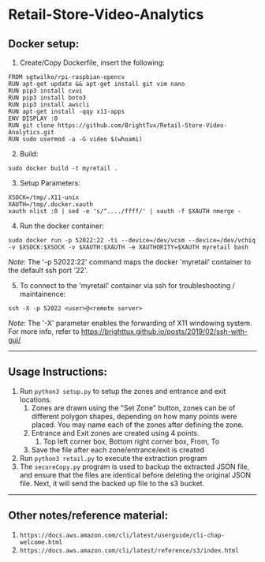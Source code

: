 # Retail-Store-Video-Analytics

## Docker setup:
1. Create/Copy Dockerfile, insert the following:

```
FROM sgtwilko/rpi-raspbian-opencv
RUN apt-get update && apt-get install git vim nano
RUN pip3 install cvui
RUN pip3 install boto3
RUN pip3 install awscli
RUN apt-get install -qqy x11-apps
ENV DISPLAY :0
RUN git clone https://github.com/BrightTux/Retail-Store-Video-Analytics.git
RUN sudo usermod -a -G video $(whoami)
```

2. Build:

```
sudo docker build -t myretail .
```

3. Setup Parameters:
```
XSOCK=/tmp/.X11-unix
XAUTH=/tmp/.docker.xauth
xauth nlist :0 | sed -e 's/^..../ffff/' | xauth -f $XAUTH nmerge -
```

4. Run the docker container:
```
sudo docker run -p 52022:22 -ti --device=/dev/vcsm --device=/dev/vchiq -v $XSOCK:$XSOCK -v $XAUTH:$XAUTH -e XAUTHORITY=$XAUTH myretail bash
```

*Note:*
The '-p 52022:22' command maps the docker 'myretail' container to the default
ssh port '22'.

5. To connect to the 'myretail' container via ssh for troubleshooting / maintainence:
```
ssh -X -p 52022 <user>@<remote server>
```
*Note:*
The '-X' parameter enables the forwarding of X11 windowing system.
For more info, refer to https://brighttux.github.io/posts/2019/02/ssh-with-gui/

-----------

## Usage Instructions:
1. Run `python3 setup.py` to setup the zones and entrance and exit locations.
	1. Zones are drawn using the "Set Zone" button, zones can be of
	different polygon shapes, depending on how many points were placed. You
	may name each of the zones after defining the zone.
	2. Entrance and Exit zones are created using 4 points.
		1. Top left corner box, Bottom right corner box, From, To
	3. Save the file after each zone/entrance/exit is created
2. Run `python3 retail.py` to execute the extraction program
3. The `secureCopy.py` program is used to backup the extracted JSON file, and
   ensure that the files are identical before deleting the original JSON file.
   Next, it will send the backed up file to the s3 bucket.

------------

## Other notes/reference material:
1. `https://docs.aws.amazon.com/cli/latest/userguide/cli-chap-welcome.html`
2. `https://docs.aws.amazon.com/cli/latest/reference/s3/index.html`
